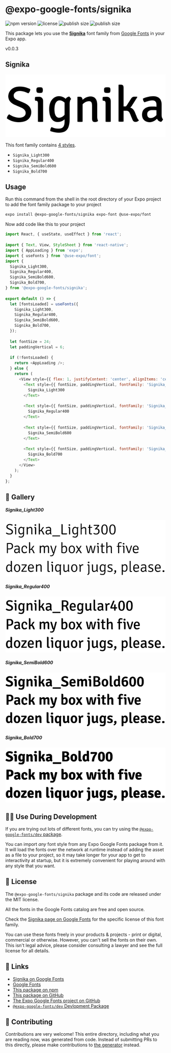 # @expo-google-fonts/signika

![npm version](https://flat.badgen.net/npm/v/@expo-google-fonts/signika)
![license](https://flat.badgen.net/github/license/expo/google-fonts)
![publish size](https://flat.badgen.net/packagephobia/install/@expo-google-fonts/signika)
![publish size](https://flat.badgen.net/packagephobia/publish/@expo-google-fonts/signika)

This package lets you use the [**Signika**](https://fonts.google.com/specimen/Signika) font family from [Google Fonts](https://fonts.google.com/) in your Expo app.

v0.0.3

## Signika

![Signika](./font-family.png)

This font family contains [4 styles](#-gallery).

- `Signika_Light300`
- `Signika_Regular400`
- `Signika_SemiBold600`
- `Signika_Bold700`

## Usage

Run this command from the shell in the root directory of your Expo project to add the font family package to your project
```sh
expo install @expo-google-fonts/signika expo-font @use-expo/font
```

Now add code like this to your project
```js
import React, { useState, useEffect } from 'react';

import { Text, View, StyleSheet } from 'react-native';
import { AppLoading } from 'expo';
import { useFonts } from '@use-expo/font';
import {
  Signika_Light300,
  Signika_Regular400,
  Signika_SemiBold600,
  Signika_Bold700,
} from '@expo-google-fonts/signika';

export default () => {
  let [fontsLoaded] = useFonts({
    Signika_Light300,
    Signika_Regular400,
    Signika_SemiBold600,
    Signika_Bold700,
  });

  let fontSize = 24;
  let paddingVertical = 6;

  if (!fontsLoaded) {
    return <AppLoading />;
  } else {
    return (
      <View style={{ flex: 1, justifyContent: 'center', alignItems: 'center' }}>
        <Text style={{ fontSize, paddingVertical, fontFamily: 'Signika_Light300' }}>
          Signika_Light300
        </Text>

        <Text style={{ fontSize, paddingVertical, fontFamily: 'Signika_Regular400' }}>
          Signika_Regular400
        </Text>

        <Text style={{ fontSize, paddingVertical, fontFamily: 'Signika_SemiBold600' }}>
          Signika_SemiBold600
        </Text>

        <Text style={{ fontSize, paddingVertical, fontFamily: 'Signika_Bold700' }}>
          Signika_Bold700
        </Text>
      </View>
    );
  }
};

```

## 🔡 Gallery

##### Signika_Light300
![Signika_Light300](./57a28a3623e1ad46bb9a9d87d09811b72a87364aeb2d326a4df99bf0e23c0874.ttf.png)

##### Signika_Regular400
![Signika_Regular400](./028c027c049948e0a67c1a20b73992c9449bec50376131d3a57d3f98ad790c63.ttf.png)

##### Signika_SemiBold600
![Signika_SemiBold600](./2d6ed6b2f09f8f763304a07135b4a8dca9de0b7e1aea586a5f033133ae2e83cd.ttf.png)

##### Signika_Bold700
![Signika_Bold700](./9ffc0cf7832a52fdacc4833c2d951e529281b9eb803b1eeac14f4e69a0b5d1f7.ttf.png)


## 👩‍💻 Use During Development

If you are trying out lots of different fonts, you can try using the [`@expo-google-fonts/dev` package](https://github.com/expo/google-fonts/tree/master/font-packages/dev#readme).

You can import *any* font style from any Expo Google Fonts package from it. It will load the fonts
over the network at runtime instead of adding the asset as a file to your project, so it may take longer
for your app to get to interactivity at startup, but it is extremely convenient
for playing around with any style that you want.

## 📖 License

The `@expo-google-fonts/signika` package and its code are released under the MIT license.

All the fonts in the Google Fonts catalog are free and open source.

Check the [Signika page on Google Fonts](https://fonts.google.com/specimen/Signika) for the specific license of this font family.

You can use these fonts freely in your products & projects - print or digital, commercial or otherwise. However, you can't sell the fonts on their own. This isn't legal advice, please consider consulting a lawyer and see the full license for all details.

## 🔗 Links

- [Signika on Google Fonts](https://fonts.google.com/specimen/Signika)
- [Google Fonts](https://fonts.google.com/)
- [This package on npm](https://www.npmjs.com/package/@expo-google-fonts/signika)
- [This package on GitHub](https://github.com/expo/google-fonts/tree/master/font-packages/signika)
- [The Expo Google Fonts project on GitHub](https://github.com/expo/google-fonts)
- [`@expo-google-fonts/dev` Devlopment Package](https://github.com/expo/google-fonts/tree/master/font-packages/dev)


## 🤝 Contributing

Contributions are very welcome! This entire directory, including what you are reading now, was generated from code. Instead of submitting PRs to this directly, please make contributions to [the generator](https://github.com/expo/google-fonts/tree/master/packages/generator) instead.
